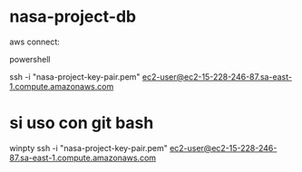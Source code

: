 # nasa-project-db
aws connect: 

powershell
        
ssh -i "nasa-project-key-pair.pem" ec2-user@ec2-15-228-246-87.sa-east-1.compute.amazonaws.com

si uso con git bash 
=======
winpty  ssh -i "nasa-project-key-pair.pem" ec2-user@ec2-15-228-246-87.sa-east-1.compute.amazonaws.com
